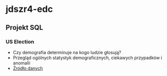 # jdszr4-edc

## Projekt SQL

### US Election
- Czy demografia determinuje na kogo ludzie głosują? 
- Przegląd ogólnych statystyk demograficznych, ciekawych przypadków i anomalii
- [Źródło danych](https://www.kaggle.com/benhamner/2016-us-election#county_facts_dictionary.csv)